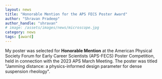 ```yaml
---
layout: news
title: "Honorable Mention for the APS FECS Poster Award"
author: "Shravan Pradeep"
author_handle: "shravan"
# image: /assets/images/news/microscope.jpg
category: news
tags: [award]
---
```

My poster was selected for <b>Honorable Mention</b> at the American Physical Society Forum for Early Career Scientists (APS-FECS) Poster Competition, held in connection with the 2023 APS March Meeting. The poster was titled "Jamming distance: a physics-informed design parameter for dense suspension rheology". 